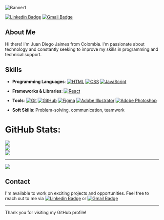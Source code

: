 
![Banner1](https://github.com/JuanJaimes9/JuanJaimes9/assets/129762192/90186ed8-3220-4bb6-bf64-bda145a0afc3)

[![Linkedin Badge](https://img.shields.io/badge/-Juan%20Diego%20Jaimes-blue?style=flat-square&logo=Linkedin&logoColor=white&link=https://www.linkedin.com/in/juanjaimes99)](https://www.linkedin.com/in/juanjaimes99)
[![Gmail Badge](https://img.shields.io/badge/-juandiegojaimesp99@gmail.com-c14438?style=flat-square&logo=Gmail&logoColor=white&link=mailto:juandiegojaimesp99@gmail.com)](mailto:juandiegojaimesp99@gmail.com)

## About Me

Hi there! I'm Juan Diego Jaimes from Colombia. I'm passionate about technology and constantly seeking to improve my skills in programming and technical support.

## Skills

- **Programming Languages**: [![HTML](https://img.shields.io/badge/-HTML-orange?style=flat&logo=html5&logoColor=white)](https://www.w3.org/html/) 
[![CSS](https://img.shields.io/badge/-CSS-blue?style=flat&logo=css3&logoColor=white)](https://www.w3.org/Style/CSS/) 
[![JavaScript](https://img.shields.io/badge/-JavaScript-yellow?style=flat&logo=javascript&logoColor=white)](https://www.javascript.com/) 
- **Frameworks & Libraries**: [![React](https://img.shields.io/badge/-React-blue?style=flat&logo=react&logoColor=white)](https://reactjs.org/)
- **Tools**: [![Git](https://img.shields.io/badge/-Git-orange?style=flat&logo=git&logoColor=white)](https://git-scm.com/) 
[![GitHub](https://img.shields.io/badge/-GitHub-black?style=flat&logo=github&logoColor=white)](https://github.com/) 
[![Figma](https://img.shields.io/badge/-Figma-purple?style=flat&logo=figma&logoColor=white)](https://www.figma.com/) 
[![Adobe Illustrator](https://img.shields.io/badge/-Illustrator-orange?style=flat&logo=adobe-illustrator&logoColor=white)](https://www.adobe.com/products/illustrator.html) 
[![Adobe Photoshop](https://img.shields.io/badge/-Photoshop-blue?style=flat&logo=adobe-photoshop&logoColor=white)](https://www.adobe.com/products/photoshop.html) 

- **Soft Skills**: Problem-solving, communication, teamwork

#  GitHub Stats:
![](https://github-readme-stats.vercel.app/api?username=JuanJaimes9&theme=dark&hide_border=false&include_all_commits=false&count_private=false)<br/>
![](https://github-readme-streak-stats.herokuapp.com/?user=JuanJaimes9&theme=dark&hide_border=false)<br/>
![](https://github-readme-stats.vercel.app/api/top-langs/?username=JuanJaimes9&theme=dark&hide_border=false&include_all_commits=false&count_private=false&layout=compact)

---
[![](https://visitcount.itsvg.in/api?id=JuanJaimes9&icon=0&color=0)](https://visitcount.itsvg.in)

<!-- Proudly created with GPRM ( https://gprm.itsvg.in ) -->


## Contact

I'm available to work on exciting projects and opportunities. Feel free to reach out to me via [![Linkedin Badge](https://img.shields.io/badge/-LinkedIn-blue?style=flat-square&logo=Linkedin&logoColor=white&link=https://www.linkedin.com/in/juanjaimes99)](https://www.linkedin.com/in/juanjaimes99) or 
[![Gmail Badge](https://img.shields.io/badge/-Email-c14438?style=flat-square&logo=Gmail&logoColor=white&link=mailto:juandiegojaimesp99@gmail.com)](mailto:juandiegojaimesp99@gmail.com)


---

Thank you for visiting my GitHub profile!
